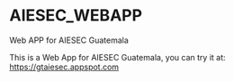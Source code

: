 AIESEC_WEBAPP
============

Web APP for AIESEC Guatemala

This is a Web App for AIESEC Guatemala, you can try it at: https://gtaiesec.appspot.com
